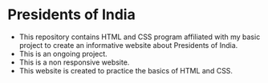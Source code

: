 # Presidents of India
- This repository contains HTML and CSS program affiliated with my basic project to create an informative website about Presidents of India. 
- This is an ongoing project. 
- This is a non responsive website.
- This website is created to practice the basics of HTML and CSS.
